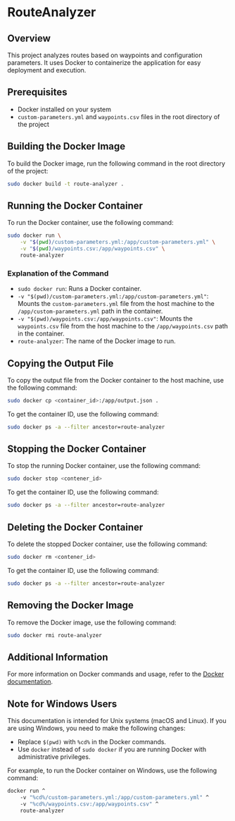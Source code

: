 # RouteAnalyzer

## Overview

This project analyzes routes based on waypoints and configuration parameters. It uses Docker to containerize the application for easy deployment and execution.

## Prerequisites

- Docker installed on your system
- `custom-parameters.yml` and `waypoints.csv` files in the root directory of the project

## Building the Docker Image

To build the Docker image, run the following command in the root directory of the project:

```sh
sudo docker build -t route-analyzer .
```

## Running the Docker Container

To run the Docker container, use the following command:

```sh
sudo docker run \
    -v "$(pwd)/custom-parameters.yml:/app/custom-parameters.yml" \
    -v "$(pwd)/waypoints.csv:/app/waypoints.csv" \
    route-analyzer
```

### Explanation of the Command

- `sudo docker run`: Runs a Docker container.
- `-v "$(pwd)/custom-parameters.yml:/app/custom-parameters.yml"`: Mounts the `custom-parameters.yml` file from the host machine to the `/app/custom-parameters.yml` path in the container.
- `-v "$(pwd)/waypoints.csv:/app/waypoints.csv"`: Mounts the `waypoints.csv` file from the host machine to the `/app/waypoints.csv` path in the container.
- `route-analyzer`: The name of the Docker image to run.

## Copying the Output File

To copy the output file from the Docker container to the host machine, use the following command:

```sh
sudo docker cp <container_id>:/app/output.json .
```

To get the container ID, use the following command:

```sh
sudo docker ps -a --filter ancestor=route-analyzer
```

## Stopping the Docker Container

To stop the running Docker container, use the following command:

```sh
sudo docker stop <contener_id>
```

To get the container ID, use the following command:

```sh
sudo docker ps -a --filter ancestor=route-analyzer
```

## Deleting the Docker Container

To delete the stopped Docker container, use the following command:

```sh
sudo docker rm <contener_id>
```

To get the container ID, use the following command:

```sh
sudo docker ps -a --filter ancestor=route-analyzer
```

## Removing the Docker Image

To remove the Docker image, use the following command:

```sh
sudo docker rmi route-analyzer
```

## Additional Information

For more information on Docker commands and usage, refer to the [Docker documentation](https://docs.docker.com/).

## Note for Windows Users

This documentation is intended for Unix systems (macOS and Linux). If you are using Windows, you need to make the following changes:

- Replace `$(pwd)` with `%cd%` in the Docker commands.
- Use `docker` instead of `sudo docker` if you are running Docker with administrative privileges.

For example, to run the Docker container on Windows, use the following command:

```sh
docker run ^
    -v "%cd%/custom-parameters.yml:/app/custom-parameters.yml" ^
    -v "%cd%/waypoints.csv:/app/waypoints.csv" ^
    route-analyzer
```
